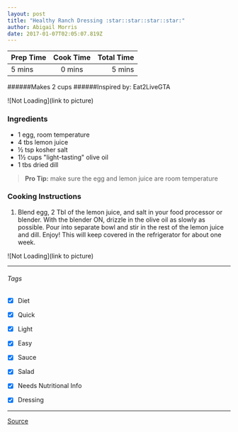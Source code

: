 ```yaml
---
layout: post
title: "Healthy Ranch Dressing :star::star::star::star:"
author: Abigail Morris
date: 2017-01-07T02:05:07.819Z
---
```


| Prep Time  | Cook Time    | Total Time  |
| ---------- |:------------:| -----------:|
| 5 mins    | 0 mins      | 5 mins     |


######Makes 2 cups
######Inspired by: Eat2LiveGTA

![Not Loading](link to picture)

### Ingredients

* 1 egg, room temperature
* 4 tbs lemon juice
* ½ tsp kosher salt
* 1½ cups "light-tasting" olive oil
* 1 tbs dried dill

> **Pro Tip:** make sure the egg and lemon juice are room temperature

### Cooking Instructions

1. Blend egg, 2 Tbl of the lemon juice, and salt in your food processor or blender.
With the blender ON, drizzle in the olive oil as slowly as possible.
Pour into separate bowl and stir in the rest of the lemon juice and dill.
Enjoy! This will keep covered in the refrigerator for about one week.

![Not Loading](link to picture)

---

###### Tags
- [x] Diet
- [x] Quick
- [x] Light
- [x] Easy
- [x] Sauce
- [x] Salad
- [x] Needs Nutritional Info
- [x] Dressing


---

[Source](www.example...)

